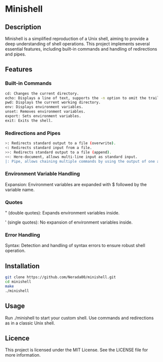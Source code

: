 # Minishell

## Description

Minishell is a simplified reproduction of a Unix shell, aiming to provide a deep understanding of shell operations. This project implements several essential features, including built-in commands and handling of redirections and pipes.

## Features
### Built-in Commands

```bash
cd: Changes the current directory.
echo: Displays a line of text, supports the -n option to omit the trailing newline.
pwd: Displays the current working directory.
env: Displays environment variables.
unset: Removes environment variables.
export: Sets environment variables.
exit: Exits the shell.
```

### Redirections and Pipes

```bash
>: Redirects standard output to a file (overwrite).
<: Redirects standard input from a file.
>>: Redirects standard output to a file (append).
<<: Here-document, allows multi-line input as standard input.
|: Pipe, allows chaining multiple commands by using the output of one as the input of the next.
```
### Environment Variable Handling

Expansion: Environment variables are expanded with $ followed by the variable name.

### Quotes

" (double quotes): Expands environment variables inside.

'  (single quotes): No expansion of environment variables inside.

### Error Handling

Syntax: Detection and handling of syntax errors to ensure robust shell operation.

## Installation

```bash
git clone https://github.com/Nerada00/minishell.git
cd minishell
make
./minishell
```
## Usage

Run ./minishell to start your custom shell. Use commands and redirections as in a classic Unix shell.

## Licence

This project is licensed under the MIT License. See the LICENSE file for more information.

